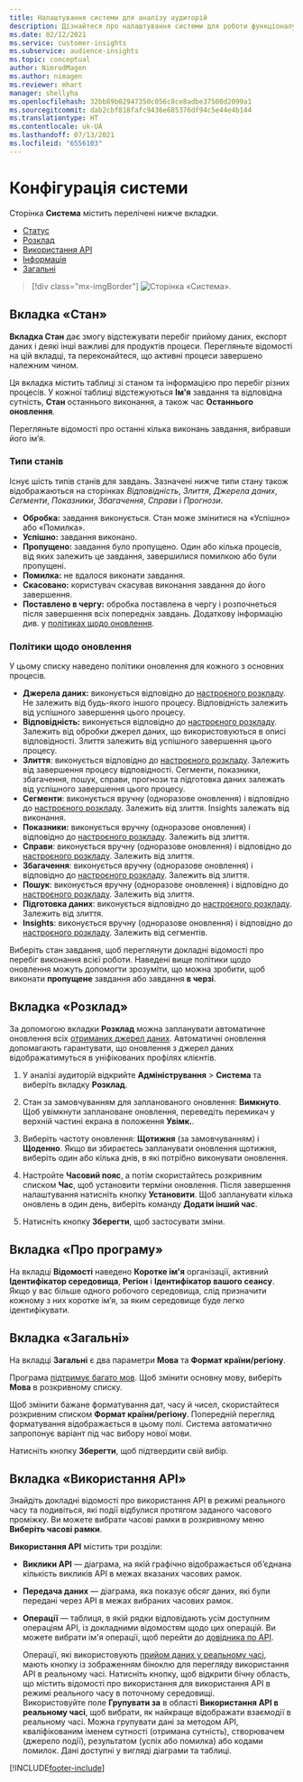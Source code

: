 ```yaml
---
title: Налаштування системи для аналізу аудиторій
description: Дізнайтеся про налаштування системи для роботи функціоналу аналізу аудиторій в Dynamics 365 Customer Insights.
ms.date: 02/12/2021
ms.service: customer-insights
ms.subservice: audience-insights
ms.topic: conceptual
author: NimrodMagen
ms.author: nimagen
ms.reviewer: mhart
manager: shellyha
ms.openlocfilehash: 32bb89b02947350c056c8ce8adbe37500d2099a1
ms.sourcegitcommit: dab2cbf818fafc9436e685376df94c5e44e4b144
ms.translationtype: HT
ms.contentlocale: uk-UA
ms.lasthandoff: 07/13/2021
ms.locfileid: "6556103"
---
```

# <a name="system-configuration"></a>Конфігурація системи

Сторінка **Система** містить перелічені нижче вкладки.
- [Статус](#status-tab)
- [Розклад](#schedule-tab)
- [Використання API](#api-usage-tab)
- [Інформація](#about-tab)
- [Загальні](#general-tab)

> [!div class="mx-imgBorder"]
> ![Сторінка «Система».](media/system-tabs.png "Сторінка «Система»")

## <a name="status-tab"></a>Вкладка «Стан»

**Вкладка Стан** дає змогу відстежувати перебіг прийому даних, експорт даних і деякі інші важливі для продуктів процеси. Перегляньте відомості на цій вкладці, та переконайтеся, що активні процеси завершено належним чином.

Ця вкладка містить таблиці зі станом та інформацією про перебіг різних процесів. У кожної таблиці відстежуються **Ім'я** завдання та відповідна сутність, **Стан** останнього виконання, а також час **Останнього оновлення**.

Перегляньте відомості про останні кілька виконань завдання, вибравши його ім’я.

### <a name="status-types"></a>Типи станів

Існує шість типів станів для завдань. Зазначені нижче типи стану також відображаються на сторінках *Відповідність*, *Злиття*, *Джерела даних*, *Сегменти*, *Показники*, *Збагачення*, *Справи* і *Прогнози*.

- **Обробка:** завдання виконується. Стан може змінитися на «Успішно» або «Помилка».
- **Успішно:** завдання виконано.
- **Пропущено:** завдання було пропущено. Один або кілька процесів, від яких залежить це завдання, завершилися помилкою або були пропущені.
- **Помилка:** не вдалося виконати завдання.
- **Скасовано:** користувач скасував виконання завдання до його завершення.
- **Поставлено в чергу:** обробка поставлена в чергу і розпочнеться після завершення всіх попередніх завдань. Додаткову інформацію див. у [політиках щодо оновлення](#refresh-policies).

### <a name="refresh-policies"></a>Політики щодо оновлення

У цьому списку наведено політики оновлення для кожного з основних процесів.

- **Джерела даних:** виконується відповідно до [настроєного розкладу](#schedule-tab). Не залежить від будь-якого іншого процесу. Відповідність залежить від успішного завершення цього процесу.
- **Відповідність:** виконується відповідно до [настроєного розкладу](#schedule-tab). Залежить від обробки джерел даних, що використовуються в описі відповідності. Злиття залежить від успішного завершення цього процесу.
- **Злиття**: виконується відповідно до [настроєного розкладу](#schedule-tab). Залежить від завершення процесу відповідності. Сегменти, показники, збагачення, пошук, справи, прогнози та підготовка даних залежать від успішного завершення цього процесу.
- **Сегменти**: виконується вручну (одноразове оновлення) і відповідно до [настроєного розкладу](#schedule-tab). Залежить від злиття. Insights залежать від виконання.
- **Показники:** виконується вручну (одноразове оновлення) і відповідно до [настроєного розкладу](#schedule-tab). Залежить від злиття.
- **Справи**: виконується вручну (одноразове оновлення) і відповідно до [настроєного розкладу](#schedule-tab). Залежить від злиття.
- **Збагачення**: виконується вручну (одноразове оновлення) і відповідно до [настроєного розкладу](#schedule-tab). Залежить від злиття.
- **Пошук**: виконується вручну (одноразове оновлення) і відповідно до [настроєного розкладу](#schedule-tab). Залежить від злиття.
- **Підготовка даних**: виконується відповідно до [настроєного розкладу](#schedule-tab). Залежить від злиття.
- **Insights**: виконується вручну (одноразове оновлення) і відповідно до [настроєного розкладу](#schedule-tab). Залежить від сегментів.

Виберіть стан завдання, щоб переглянути докладні відомості про перебіг виконання всієї роботи. Наведені вище політики щодо оновлення можуть допомогти зрозуміти, що можна зробити, щоб виконати **пропущене** завдання або завдання **в черзі**.

## <a name="schedule-tab"></a>Вкладка «Розклад»

За допомогою вкладки **Розклад** можна запланувати автоматичне оновлення всіх [отриманих джерел даних](data-sources.md). Автоматичні оновлення допомагають гарантувати, що оновлення з джерел даних відображатимуться в уніфікованих профілях клієнтів.

1. У аналізі аудиторій відкрийте **Адміністрування** > **Система** та виберіть вкладку **Розклад**.

2. Стан за замовчуванням для запланованого оновлення: **Вимкнуто**. Щоб увімкнути заплановане оновлення, переведіть перемикач у верхній частині екрана в положення **Увімк.**.

3. Виберіть частоту оновлення: **Щотижня** (за замовчуванням) і **Щоденно**. Якщо ви збираєтесь запланувати оновлення щотижня, виберіть один або кілька днів, в які потрібно виконувати оновлення.

4. Настройте **Часовий пояс**, а потім скористайтесь розкривним списком **Час**, щоб установити терміни оновлення. Після завершення налаштування натисніть кнопку **Установити**. Щоб запланувати кілька оновлень в один день, виберіть команду **Додати інший час**.

5. Натисніть кнопку **Зберегти**, щоб застосувати зміни.

## <a name="about-tab"></a>Вкладка «Про програму»

На вкладці **Відомості** наведено **Коротке ім'я** організації, активний **Ідентифікатор середовища**, **Регіон** і **Ідентифікатор вашого сеансу**. Якщо у вас більше одного робочого середовища, слід призначити кожному з них коротке ім’я, за яким середовище буде легко ідентифікувати.

## <a name="general-tab"></a>Вкладка «Загальні»

На вкладці **Загальні** є два параметри **Мова** та **Формат країни/регіону**.

Програма [підтримує багато мов](supported-languages.md). Щоб змінити основну мову, виберіть **Мова** в розкривному списку.

Щоб змінити бажане форматування дат, часу й чисел, скористайтеся розкривним списком **Формат країни/регіону**. Попередній перегляд форматування відображається в цьому полі. Система автоматично запропонує варіант під час вибору нової мови.

Натисніть кнопку **Зберегти**, щоб підтвердити свій вибір.

## <a name="api-usage-tab"></a>Вкладка «Використання API»

Знайдіть докладні відомості про використання API в режимі реального часу та подивіться, які події відбулися протягом заданого часового проміжку. Ви можете вибрати часові рамки в розкривному меню **Виберіть часові рамки**. 

**Використання API** містить три розділи: 
- **Виклики API** — діаграма, на якій графічно відображається об’єднана кількість викликів API в межах вказаних часових рамок.

- **Передача даних** — діаграма, яка показує обсяг даних, які були передані через API в межах вибраних часових рамок.

-  **Операції** — таблиця, в якій рядки відповідають усім доступним операціям API, із докладними відомостям щодо цих операцій. Ви можете вибрати ім'я операції, щоб перейти до [довідника по API](https://developer.ci.ai.dynamics.com/api-details#api=CustomerInsights&operation=Get-all-instances).

   Операції, які використовують [прийом даних у реальному часі](real-time-data-ingestion.md), мають кнопку із зображенням біноклю для перегляду використання API в реальному часі. Натисніть кнопку, щоб відкрити бічну область, що містить відомості про використання для використання API в режимі реального часу в поточному середовищі.   
   Використовуйте поле **Групувати за** в області **Використання API в реальному часі**, щоб вибрати, як найкраще відображати взаємодії в реальному часі. Можна групувати дані за методом API, кваліфікованим іменем сутності (отримана сутність), створювачем (джерело події), результатом (успіх або помилка) або кодами помилок. Дані доступні у вигляді діаграми та таблиці.


[!INCLUDE[footer-include](../includes/footer-banner.md)]